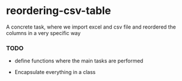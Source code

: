 # reordering-csv-table

A concrete task, where we import excel and csv file and reordered the columns in a very specific way 

### TODO

* define functions where the main tasks are performed

* Encapsulate everything in a class
